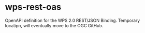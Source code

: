 # wps-rest-oas
OpenAPI definition for the WPS 2.0 REST/JSON Binding. Temporary locatipn, will eventually move to the OGC GitHub.
